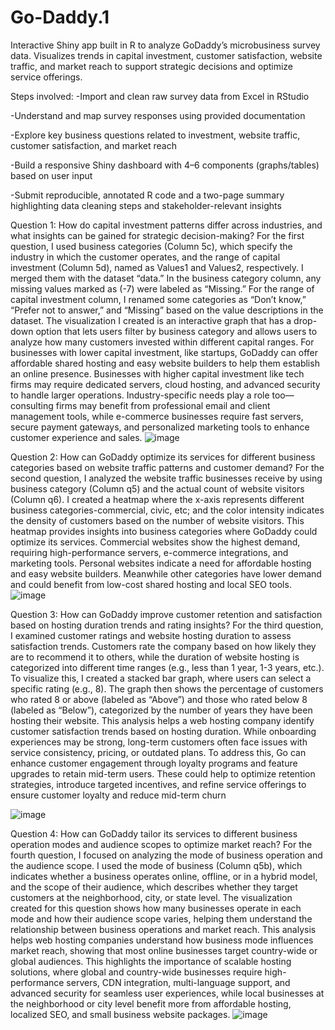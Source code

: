 # Go-Daddy.1
Interactive Shiny app built in R to analyze GoDaddy’s microbusiness survey data. Visualizes trends in capital investment, customer satisfaction, website traffic, and market reach to support strategic decisions and optimize service offerings.

Steps involved:
-Import and clean raw survey data from Excel in RStudio

-Understand and map survey responses using provided documentation

-Explore key business questions related to investment, website traffic, customer satisfaction, and market reach

-Build a responsive Shiny dashboard with 4–6 components (graphs/tables) based on user input

-Submit reproducible, annotated R code and a two-page summary highlighting data cleaning steps and stakeholder-relevant insights

Question 1: How do capital investment patterns differ across industries, and what insights can be gained for strategic decision-making?
For the first question, I used business categories (Column 5c), which specify the industry in which the customer operates, and the range of capital investment (Column 5d), named as Values1 and Values2, respectively. I merged them with the dataset “data.” In the business category column, any missing values marked as (-7) were labeled as “Missing.” For the range of capital investment column, I renamed some categories as “Don’t know,” “Prefer not to answer,” and “Missing” based on the value descriptions in the dataset. The visualization I created is an interactive graph that has a drop-down option that lets users filter by business category and allows users to analyze how many customers invested within different capital ranges. For businesses with lower capital investment, like startups, GoDaddy can offer affordable shared hosting and easy website builders to help them establish an online presence. Businesses with higher capital investment like tech firms may require dedicated servers, cloud hosting, and advanced security to handle larger operations. Industry-specific needs play a role too—consulting firms may benefit from professional email and client management tools, while e-commerce businesses require fast servers, secure payment gateways, and personalized marketing tools to enhance customer experience and sales.
![image](https://github.com/user-attachments/assets/56014f78-7954-47f1-b549-00394a35754a)

Question 2: How can GoDaddy optimize its services for different business categories based on website traffic patterns and customer demand?
For the second question, I analyzed the website traffic businesses receive by using business category (Column q5) and the actual count of website visitors (Column q6). I created a heatmap where the x-axis represents different business categories-commercial, civic, etc; and the color intensity indicates the density of customers based on the number of website visitors. This heatmap provides insights into business categories where GoDaddy could optimize its services. Commercial websites show the highest demand, requiring high-performance servers, e-commerce integrations, and marketing tools. Personal websites indicate a need for affordable hosting and easy website builders. Meanwhile other categories have lower demand and could benefit from low-cost shared hosting and local SEO tools. 
![image](https://github.com/user-attachments/assets/da35b407-e21b-495b-8cca-bde5b5205f65)


Question 3: How can GoDaddy improve customer retention and satisfaction based on hosting duration trends and rating insights?
For the third question, I examined customer ratings and website hosting duration to assess satisfaction trends. Customers rate the company based on how likely they are to recommend it to others, while the duration of website hosting is categorized into different time ranges (e.g., less than 1 year, 1-3 years, etc.). To visualize this, I created a stacked bar graph, where users can select a specific rating (e.g., 8). The graph then shows the percentage of customers who rated 8 or above (labeled as “Above”) and those who rated below 8 (labeled as “Below”), categorized by the number of years they have been hosting their website. This analysis helps a web hosting company identify customer satisfaction trends based on hosting duration. While onboarding experiences may be strong, long-term customers often face issues with service consistency, pricing, or outdated plans. To address this, Go can enhance customer engagement through loyalty programs and feature upgrades to retain mid-term users. These could help to optimize retention strategies, introduce targeted incentives, and refine service offerings to ensure customer loyalty and reduce mid-term churn

![image](https://github.com/user-attachments/assets/6f004808-d162-418f-bf7b-cc6680bd6f90)

Question 4: How can GoDaddy tailor its services to different business operation modes and audience scopes to optimize market reach?
For the fourth question, I focused on analyzing the mode of business operation and the audience scope. I used the mode of business (Column q5b), which indicates whether a business operates online, offline, or in a hybrid model, and the scope of their audience, which describes whether they target customers at the neighborhood, city, or state level. The visualization created for this question shows how many businesses operate in each mode and how their audience scope varies, helping them understand the relationship between business operations and market reach. This analysis helps web hosting companies understand how business mode influences market reach, showing that most online businesses target country-wide or global audiences. This highlights the importance of scalable hosting solutions, where global and country-wide businesses require high-performance servers, CDN integration, multi-language support, and advanced security for seamless user experiences, while local businesses at the neighborhood or city level benefit more from affordable hosting, localized SEO, and small business website packages.
![image](https://github.com/user-attachments/assets/e030642e-4591-49bb-b692-9378d5529c19)
